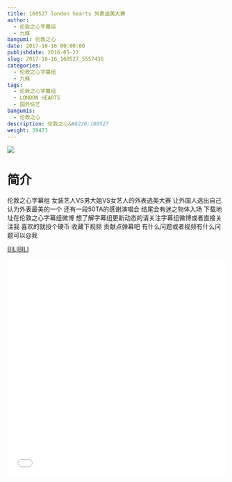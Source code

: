 ```yaml
---
title: 160527 london hearts 外表选美大赛
author: 
  - 伦敦之心字幕组
  - 九條
bangumi: 伦敦之心
date: 2017-10-16 00:00:00
publishdate: 2016-05-27
slug: 2017-10-16_160527_5557436
categories: 
  - 伦敦之心字幕组
  - 九條
tags: 
  - 伦敦之心字幕组
  - LONDON HEARTS
  - 国外综艺
bangumis: 
  - 伦敦之心
description: 伦敦之心&#8226;160527
weight: 39473
---
```


![](https://i.imgur.com/PROmBkE.jpg)

# 简介  
伦敦之心字幕组 女装艺人VS男大姐VS女艺人的外表选美大赛 让外国人选出自己认为外表最美的一个 还有一段50TA的感谢演唱会 结尾会有迷之物体入场 下载地址在伦敦之心字幕组微博 想了解字幕组更新动态的请关注字幕组微博或者直接关注我 喜欢的就投个硬币 收藏下视频 贡献点弹幕吧
有什么问题或者视频有什么问题可以@我

  [BILIBILI](https://www.bilibili.com/video/av5557436/)


  <iframe src="//www.bilibili.com/html/html5player.html?cid=9025904&aid=5557436" width="100%" height="500" frameborder="0" allowfullscreen="allowfullscreen"></iframe>
